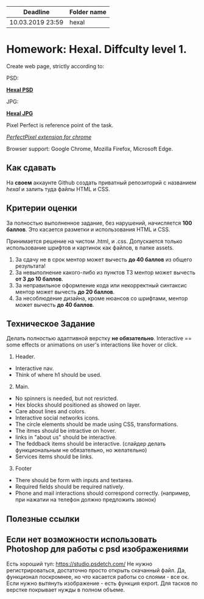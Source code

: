 | Deadline  | Folder name |
|-----------|-------------|
| 10.03.2019 23:59 | hexal |


# Homework: Hexal. Diffculty level 1.

Create web page, strictly according to:

PSD:

**[Hexal PSD](https://www.dropbox.com/s/vvd768cjmxku6yh/hexal.psd?dl=0)**

JPG:

**[Hexal JPG](https://www.dropbox.com/s/j9t88vx864lis35/hexal.jpg?dl=0)**

Pixel Perfect is reference point of the task.

*[PerfectPixel extension for chrome](https://chrome.google.com/webstore/detail/perfectpixel-by-welldonec/dkaagdgjmgdmbnecmcefdhjekcoceebi?hl=en)*

Browser support: Google Chrome, Mozilla Firefox, Microsoft Edge.


## Как сдавать

На **своем** аккаунте Github создать приватный репозиторий с названием *hexal* и залить туда файлы HTML и CSS.

## Критерии оценки

За полностью выполненное задание, без нарушений, начисляется **100 баллов**. Это касается разметки и использования HTML и CSS.

Принимается решение на чистом .html, и .css. Допускается только использование шрифтов и картинок как файлов, в папке assets.

1. За сдачу не в срок ментор может вычесть **до 40 баллов** из общего результата!
2. За невыполнение какого-либо из пунктов ТЗ ментор может вычесть **от 3 до 10 баллов**.
3. За неправильное оформление кода или некорректный синтаксис ментор может вычесть **до 20 баллов**.
4. За несоблюдение дизайна, кроме нюансов со шрифтами, ментор может вычесть **до 40 баллов**.

## Техническое Задание

Делать полностью адаптивной верстку **не обязательно**.
Interactive == some effects or animations on user's interactions like hover or click.

1. Header.
- Interactive nav.
- Think of where h1 should be used.

2. Main.
- No spinners is needed, but not resricted.
- Hex blocks should positioned as showed on layer.
- Care about lines and colors.
- Interactive social networks icons.
- The circle elements should be made using CSS, transformations.
- The itmes should be intractive on hover.
- links in "about us" should be interactive.
- The feddback items should be interactive. (слайдер делать функциональным не обязательно, но желательно)
- Services items should be links.

3. Footer
- There should be form with inputs and textarea.
- Required fields should be required natively.
- Phone and mail interactions should correspond correctly. (например, при нажатии на телефон должно предложить звонок)


## Полезные ссылки

## Если нет возможности использовать Photoshop для работы с psd изображениями
Есть хороший тул: https://studio.psdetch.com/
Не нужно регистрироваться, достаточно просто открыть скачанный файл. Да, функционал поскромнее, но что касается работы со слоями - все ок.
Если нужно вытянуть изображение - есть функция export.
Для тасков по верстке покрывает нужды в полном объеме.
